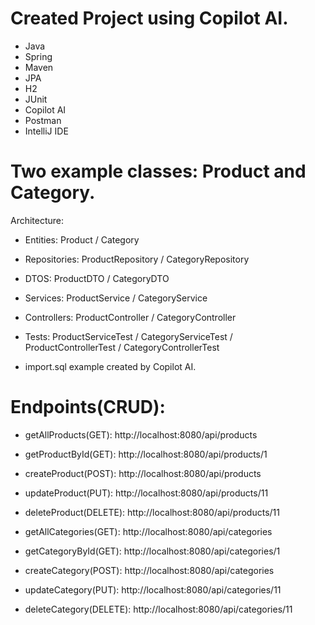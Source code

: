 # Created Project using Copilot AI.


- Java
- Spring
- Maven
- JPA
- H2
- JUnit
- Copilot AI
- Postman
- IntelliJ IDE


# Two example classes: Product and Category.

Architecture: 

- Entities: Product / Category
- Repositories: ProductRepository / CategoryRepository
- DTOS: ProductDTO / CategoryDTO
- Services: ProductService / CategoryService
- Controllers: ProductController / CategoryController
- Tests: ProductServiceTest / CategoryServiceTest / ProductControllerTest / CategoryControllerTest

- import.sql example created by Copilot AI.


# Endpoints(CRUD):

- getAllProducts(GET): http://localhost:8080/api/products
- getProductById(GET): http://localhost:8080/api/products/1
- createProduct(POST): http://localhost:8080/api/products
- updateProduct(PUT): http://localhost:8080/api/products/11
- deleteProduct(DELETE): http://localhost:8080/api/products/11

- getAllCategories(GET): http://localhost:8080/api/categories
- getCategoryById(GET): http://localhost:8080/api/categories/1
- createCategory(POST): http://localhost:8080/api/categories
- updateCategory(PUT): http://localhost:8080/api/categories/11
- deleteCategory(DELETE): http://localhost:8080/api/categories/11
